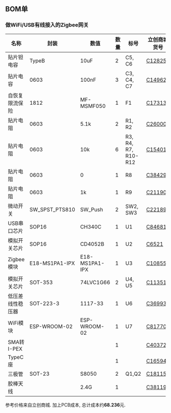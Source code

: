 ## BOM单

### 做WiFi/USB有线接入的Zigbee网关

名称|封装|数值|数量|标号|立创商城货号
---|---|---|---|---|---
贴片钽电容|TypeB|10uF|2|C5, C6|[C128257](https://item.szlcsc.com/139542.html)
贴片电容|0603|100nF|3|C3, C4, C7|[C149620](https://item.szlcsc.com/160954.html)
自恢复限流保险|1812|MF-MSMF050|1|F1|[C17313](https://item.szlcsc.com/17998.html)
贴片电阻|0603|5.1k|2|R1, R2|[C26000](https://item.szlcsc.com/26743.html)
贴片电阻|0603|10k|6|R3, R4, R7, R10-R12|[C15401](https://item.szlcsc.com/16079.html)
贴片电阻|0603|0|1|R8|[C384298](https://item.szlcsc.com/357579.html)
贴片电阻|0603|1k|1|R9|[C21190](https://item.szlcsc.com/21904.html)
微动开关|SW_SPST_PTS810|SW_Push|2|SW2, SW3|[C221896](https://item.szlcsc.com/222326.html)
USB串口芯片|SOP16|CH340C|1|U1|[C84681](https://item.szlcsc.com/85852.html)
模拟开关芯片|SOP16|CD4052B|1|U2|[C6521](https://item.szlcsc.com/6986.html)
Zigbee模块|E18-MS1PA1-IPX|E18-MS1PA1-IPX|1|U3|[C108551](https://item.szlcsc.com/109770.html)
模拟开关芯片|SOT-353|74LVC1G66|2|U4, U5|[C113518](https://list.szlcsc.com/catalog/488.html)
低压差线性稳压器|SOT-223-3|1117-33|1|U6|[C369933](https://list.szlcsc.com/catalog/387.html)
WiFi模块|ESP-WROOM-02|ESP-WROOM-02|1|U7|[C81770](https://item.szlcsc.com/82923.html)
SMA转I-PEX|||1||[C403729](https://item.szlcsc.com/389816.html)
TypeC座|||1||[C165948](https://item.szlcsc.com/177331.html)
三极管|SOT-23|S8050|2|Q1,Q2|[C181158](https://item.szlcsc.com/192555.html)
胶棒天线||2.4G|1||[C381198](https://item.szlcsc.com/353456.html)

参考价格来自立创商城. 加上PCB成本, 总计成本约**68.236**元.